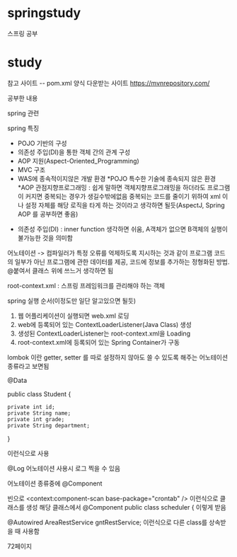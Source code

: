 # springstudy
스프링 공부

# study

참고 사이트
-- pom.xml 양식 다운받는 사이트
https://mvnrepository.com/

공부한 내용

spring 관련

spring 특징
- POJO 기반의 구성 
- 의존성 주입(DI)을 통한 객체 간의 관계 구성
- AOP 지원(Aspect-Oriented_Programming)
- MVC 구조
- WAS에 종속적이지않은 개발 환경
*POJO 특수한 기술에 종속되지 않은 환경
*AOP 관점지향프로그래밍 : 쉽게 말하면 객체지향프로그래밍을 하더라도 프로그램이 커지면 중복되는 경우가 생길수밖에없음 중복되는 코드를 줄이기 위하여 xml 이나 설정 자체를 해당 로직을 타게 하는 것이라고 생각하면 될듯(AspectJ, Spring AOP 를 공부하면 좋음)
* 의존성 주입(DI) : inner function 생각하면 쉬움, A객체가 없으면 B객체의 실행이 불가능한 것을 의미함

어노테이션
-> 컴파일러가 특정 오류를 억제하도록 지시하는 것과 같이 프로그램 코드의 일부가 아닌 
프로그램에 관한 데이터를 제공, 코드에 정보를 추가하는 정형화된 방법.
@붙여서 클래스 위에 쓰느거 생각하면 됨

root-context.xml : 스프링 프레임워크를 관리해야 하는 객체

spring 실행 순서(이정도만 일단 알고있으면 될듯)
1. 웹 어플리케이션이 실행되면 web.xml 로딩
2. web에 등록되어 있는 ContextLoaderListener(Java Class) 생성
3. 생성된 ContextLoaderListener는 root-context.xml을 Loading
4. root-context.xml에 등록되어 있는 Spring Container가 구동

lombok 이란
getter, setter 를 따로 설정하지 않아도 쓸 수 있도록 해주는 어노테이션 종류라고 보면됨

@Data

public class Student {

    private int id;
    private String name;
    private int grade;
    private String department;

}

이런식으로 사용


@Log 어노테이션 사용시 로그 찍을 수 있음

어노테이션 종류중에
@Component

빈으로 <context:component-scan base-package="crontab" />  이런식으로 클래스를 생성
해당 클래스에서
@Component 
public class scheduler {
이렇게 받음

@Autowired
AreaRestService gntRestService;
이런식으로 다른 class를 상속받을 때 사용함


72페이지 

